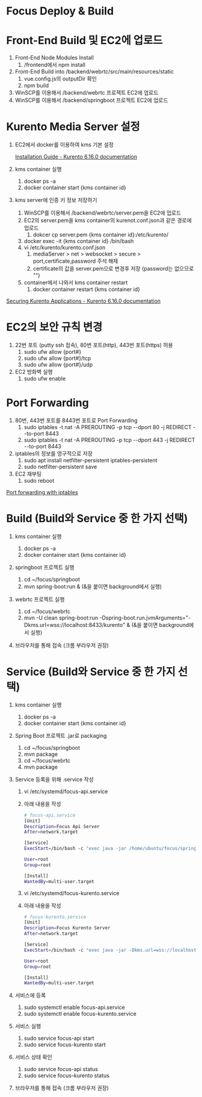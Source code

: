 # Focus Deploy & Build

# Front-End Build 및 EC2에 업로드

1. Front-End Node Modules Install
    1. /frontend에서 npm install
2. Front-End Build into /backend/webrtc/src/main/resources/static
    1. vue.config.js의 outputDir 확인
    2. npm build
3. WinSCP를 이용해서 /backend/webrtc 프로젝트 EC2에 업로드
4. WinSCP를 이용해서 /backend/springboot 프로젝트 EC2에 업로드

# Kurento Media Server 설정

1. EC2에서 docker를 이용하여 kms 기본 설정

    [Installation Guide - Kurento 6.16.0 documentation](https://doc-kurento.readthedocs.io/en/stable/user/installation.html#docker-image)

2. kms container 실행
    1. docker ps -a
    2. docker container start {kms container id}
3. kms server에 인증 키 정보 저장하기
    1. WinSCP를 이용해서 /backend/webrtc/server.pem을 EC2에 업로드
    2. EC2의 server.pem을 kms container의 kurenot.conf.json과 같은 경로에 업로드
        1. dokcer cp server.pem {kms container id}:/etc/kurento/
    3. docker exec -it {kms container id} /bin/bash
    4. vi /etc/kurento/kurento.conf.json
        1. mediaServer > net > websocket > secure > port,certificate,password 주석 해제
        2. certificate의 값을 server.pem으로 변경후 저장 (password는 없으므로 "")
    5. container에서 나와서 kms container restart
        1. docker container restart {kms container id}

[Securing Kurento Applications - Kurento 6.16.0 documentation](https://doc-kurento.readthedocs.io/en/stable/features/security.html)

# EC2의 보안 규칙 변경

1. 22번 포트 (putty ssh 접속), 80번 포트(http), 443번 포트(https) 허용
    1. sudo ufw allow {port#}
    2. sudo ufw allow {port#}/tcp
    3. sudo ufw allow {port#}/udp
2. EC2 방화벽 실행
    1. sudo ufw enable

# Port Forwarding

1. 80번, 443번 포트를  8443번 포트로 Port Forwarding
    1. sudo iptables -t nat -A PREROUTING -p tcp --dport 80 -j REDIRECT --to-port 8443
    2. sudo iptables -t nat -A PREROUTING -p tcp --dport 443 -j REDIRECT --to-port 8443
2. iptables의 정보를 영구적으로 저장
    1. sudo apt install netfilter-persistent iptables-persistent
    2. sudo netfilter-persistent save
3. EC2 재부팅
    1. sudo reboot

[Port forwarding with iptables](https://www.cogini.com/blog/port-forwarding-with-iptables/)

# Build (Build와 Service 중 한 가지 선택)

1. kms container 실행
    1. docker ps -a
    2. docker container start {kms container id}
2. springboot 프로젝트 실행
    1. cd ~/focus/springboot
    2. mvn spring-boot:run &
    (&을 붙이면 background에서 실행)
3. webrtc 프로젝트 실행
    1. cd ~/focus/webrtc
    2. mvn -U clean spring-boot:run -Dspring-boot.run.jvmArguments="-Dkms.url=wss://localhost:8433/kurento" &
    (&을 붙이면 background에서 실행)
4. 브라우저를 통해 접속 (크롬 부라우저 권장)

    [](https://i5a107.p.ssafy.io)

# Service (Build와 Service 중 한 가지 선택)

1. kms container 실행
    1. docker ps -a
    2. docker container start {kms container id}
2. Spring Boot 프로젝트 .jar로 packaging
    1. cd ~/focus/springboot
    2. mvn package
    3. cd ~/focus/webrtc
    4. mvn package
3. Service 등록을 위해 .service 작성
    1. vi /etc/systemd/focus-api.service
    2. 아래 내용을 작성

        ```bash
        # focus-api.service
        [Unit]
        Description=Focus Api Server
        After=network.target

        [Service]
        ExecStart=/bin/bash -c "exec java -jar /home/ubuntu/focus/springboot/target/demo-0.0.1-SNAPSHOT.jar"

        User=root
        Group=root

        [Install]
        WantedBy=multi-user.target
        ```

    3. vi /etc/systemd/focus-kurento.service
    4. 아래 내용을 작성

        ```bash
        # focus-kurento.service
        [Unit]
        Description=Focus Kurento Server
        After=network.target

        [Service]
        ExecStart=/bin/bash -c "exec java -jar -Dkms.url=wss://localhost:8433/kurento /home/ubuntu/focus/webrtc/target/WebRtc-0.0.1-SNAPSHOT.jar"

        User=root
        Group=root

        [Install]
        WantedBy=multi-user.target
        ```

4. 서비스에 등록
    1. sudo systemctl enable focus-api.service
    2. sudo systemctl enable focus-kurento.service
5. 서비스 실행
    1. sudo service focus-api start
    2. sudo service focus-kurento start
6. 서비스 상태 확인
    1. sudo service focus-api status
    2. sudo service focus-kurento status
7. 브라우저를 통해 접속 (크롬 부라우저 권장)

    [](https://i5a107.p.ssafy.io)